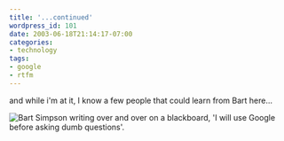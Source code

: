 ```yaml
---
title: '...continued'
wordpress_id: 101
date: 2003-06-18T21:14:17-07:00
categories:
- technology
tags:
- google
- rtfm
---
```

and while i'm at it, I know a few people that could learn from Bart here...

<img src="bartgoogle.gif" 
  alt="Bart Simpson writing over and over on a blackboard, 'I will use Google before asking dumb questions'." />
